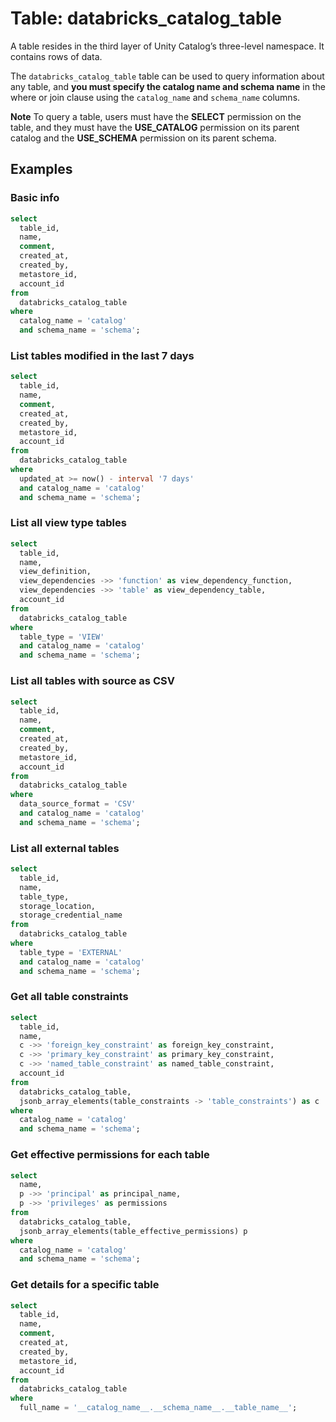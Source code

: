 # Table: databricks_catalog_table

A table resides in the third layer of Unity Catalog’s three-level namespace. It contains rows of data.

The `databricks_catalog_table` table can be used to query information about any table, and **you must specify the catalog name and schema name** in the where or join clause using the `catalog_name` and `schema_name` columns.

**Note** To query a table, users must have the **SELECT** permission on the table, and they must have the **USE_CATALOG** permission on its parent catalog and the **USE_SCHEMA** permission on its parent schema.

## Examples

### Basic info

```sql
select
  table_id,
  name,
  comment,
  created_at,
  created_by,
  metastore_id,
  account_id
from
  databricks_catalog_table
where
  catalog_name = 'catalog'
  and schema_name = 'schema';
```

### List tables modified in the last 7 days

```sql
select
  table_id,
  name,
  comment,
  created_at,
  created_by,
  metastore_id,
  account_id
from
  databricks_catalog_table
where
  updated_at >= now() - interval '7 days'
  and catalog_name = 'catalog'
  and schema_name = 'schema';
```

### List all view type tables

```sql
select
  table_id,
  name,
  view_definition,
  view_dependencies ->> 'function' as view_dependency_function,
  view_dependencies ->> 'table' as view_dependency_table,
  account_id
from
  databricks_catalog_table
where
  table_type = 'VIEW'
  and catalog_name = 'catalog'
  and schema_name = 'schema';
```

### List all tables with source as CSV 

```sql
select
  table_id,
  name,
  comment,
  created_at,
  created_by,
  metastore_id,
  account_id
from
  databricks_catalog_table
where
  data_source_format = 'CSV'
  and catalog_name = 'catalog'
  and schema_name = 'schema';
```

### List all external tables

```sql
select
  table_id,
  name,
  table_type,
  storage_location,
  storage_credential_name
from
  databricks_catalog_table
where
  table_type = 'EXTERNAL'
  and catalog_name = 'catalog'
  and schema_name = 'schema';
```

### Get all table constraints

```sql
select
  table_id,
  name,
  c ->> 'foreign_key_constraint' as foreign_key_constraint,
  c ->> 'primary_key_constraint' as primary_key_constraint,
  c ->> 'named_table_constraint' as named_table_constraint,
  account_id
from
  databricks_catalog_table,
  jsonb_array_elements(table_constraints -> 'table_constraints') as c
where
  catalog_name = 'catalog'
  and schema_name = 'schema';
```

### Get effective permissions for each table

```sql
select
  name,
  p ->> 'principal' as principal_name,
  p ->> 'privileges' as permissions
from
  databricks_catalog_table,
  jsonb_array_elements(table_effective_permissions) p
where
  catalog_name = 'catalog'
  and schema_name = 'schema';
```

### Get details for a specific table

```sql
select
  table_id,
  name,
  comment,
  created_at,
  created_by,
  metastore_id,
  account_id
from
  databricks_catalog_table
where
  full_name = '__catalog_name__.__schema_name__.__table_name__';
```